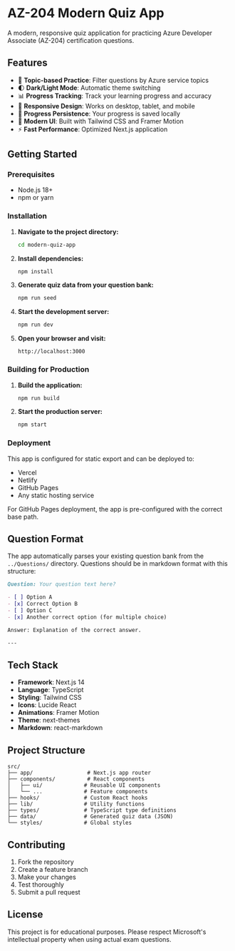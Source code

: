 # AZ-204 Modern Quiz App

A modern, responsive quiz application for practicing Azure Developer Associate (AZ-204) certification questions.

## Features

- 🎯 **Topic-based Practice**: Filter questions by Azure service topics
- 🌓 **Dark/Light Mode**: Automatic theme switching
- 📊 **Progress Tracking**: Track your learning progress and accuracy
- 📱 **Responsive Design**: Works on desktop, tablet, and mobile
- 💾 **Progress Persistence**: Your progress is saved locally
- 🎨 **Modern UI**: Built with Tailwind CSS and Framer Motion
- ⚡ **Fast Performance**: Optimized Next.js application

## Getting Started

### Prerequisites

- Node.js 18+ 
- npm or yarn

### Installation

1. **Navigate to the project directory:**
   ```bash
   cd modern-quiz-app
   ```

2. **Install dependencies:**
   ```bash
   npm install
   ```

3. **Generate quiz data from your question bank:**
   ```bash
   npm run seed
   ```

4. **Start the development server:**
   ```bash
   npm run dev
   ```

5. **Open your browser and visit:**
   ```
   http://localhost:3000
   ```

### Building for Production

1. **Build the application:**
   ```bash
   npm run build
   ```

2. **Start the production server:**
   ```bash
   npm start
   ```

### Deployment

This app is configured for static export and can be deployed to:
- Vercel
- Netlify 
- GitHub Pages
- Any static hosting service

For GitHub Pages deployment, the app is pre-configured with the correct base path.

## Question Format

The app automatically parses your existing question bank from the `../Questions/` directory. Questions should be in markdown format with this structure:

```markdown
Question: Your question text here?

- [ ] Option A
- [x] Correct Option B  
- [ ] Option C
- [x] Another correct option (for multiple choice)

Answer: Explanation of the correct answer.

---
```

## Tech Stack

- **Framework**: Next.js 14
- **Language**: TypeScript
- **Styling**: Tailwind CSS
- **Icons**: Lucide React
- **Animations**: Framer Motion
- **Theme**: next-themes
- **Markdown**: react-markdown

## Project Structure

```
src/
├── app/                 # Next.js app router
├── components/          # React components
│   ├── ui/             # Reusable UI components
│   └── ...             # Feature components
├── hooks/              # Custom React hooks
├── lib/                # Utility functions
├── types/              # TypeScript type definitions
├── data/               # Generated quiz data (JSON)
└── styles/             # Global styles
```

## Contributing

1. Fork the repository
2. Create a feature branch
3. Make your changes
4. Test thoroughly
5. Submit a pull request

## License

This project is for educational purposes. Please respect Microsoft's intellectual property when using actual exam questions.
